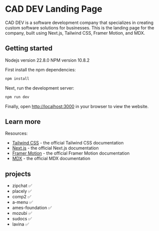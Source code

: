# CAD DEV Landing Page

CAD DEV is a software development company that specializes in creating custom software solutions for businesses.
This is the landing page for the company, built using Next.js, Tailwind CSS, Framer Motion, and MDX.

## Getting started

Nodejs version 22.8.0
NPM version 10.8.2

First install the npm dependencies:

```bash
npm install
```

Next, run the development server:

```bash
npm run dev
```

Finally, open [http://localhost:3000](http://localhost:3000) in your browser to view the website.

## Learn more

Resources:

- [Tailwind CSS](https://tailwindcss.com/docs) - the official Tailwind CSS documentation
- [Next.js](https://nextjs.org/docs) - the official Next.js documentation
- [Framer Motion](https://www.framer.com/docs/) - the official Framer Motion documentation
- [MDX](https://mdxjs.com/) - the official MDX documentation

## projects
- zipchat ✅
- placely ✅
- comp2 ✅
- a-menu ✅
- ames-foundation ✅
- mozubi ✅
- sudocs ✅
- lavina ✅
